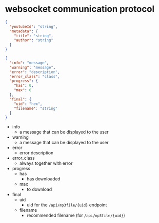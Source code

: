 # websocket communication protocol

```json
{
  "youtubeId": "string",
  "metadata": {
    "title": "string",
    "author": "string"
  }
}
```

```json
{
  "info": "message",
  "warning": "message",
  "error": "description",
  "error_class": "class",
  "progress": {
    "has": 0,
    "max": 0
  },
  "final": {
    "uid": "hex",
    "filename": "string"
  }
}
```
- info
  - a message that can be displayed to the user
- warning
  - a message that can be displayed to the user
- error
  - error description
- error_class
  - always together with error
- progress
  - has
    - has downloaded
  - max
    - to download
- final
  - uid
    - uid for the `/api/mp3file/{uid}` endpoint
  - filename
    - recommended filename (for `/api/mp3file/{uid}`)
